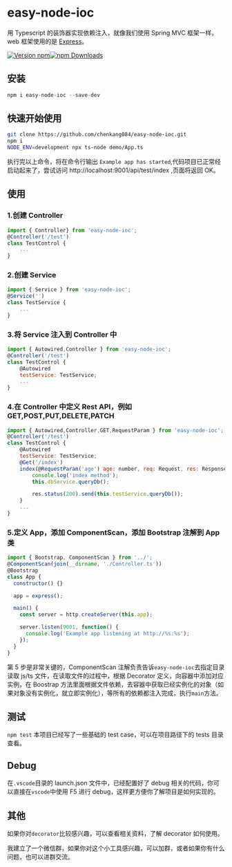 # easy-node-ioc

用 Typescript 的装饰器实现依赖注入，就像我们使用 Spring MVC 框架一样，web 框架使用的是 [Express](https://expressjs.com/)。

[![Version npm](https://img.shields.io/npm/v/winston.svg?style=flat-square)](https://www.npmjs.com/package/winston)[![npm Downloads](https://img.shields.io/npm/dm/winston.svg?style=flat-square)](https://npmcharts.com/compare/winston?minimal=true)

## 安装

```js
npm i easy-node-ioc --save-dev
```

## 快速开始使用

```sh
git clone https://github.com/chenkang084/easy-node-ioc.git
npm i
NODE_ENV=development npx ts-node demo/App.ts
```

执行完以上命令，将在命令行输出 `Example app has started`,代码项目已正常经启动起来了，尝试访问 http://localhost:9001/api/test/index ,页面将返回 OK。

## 使用

### 1.创建 Controller

```javascript
import { Controller} from 'easy-node-ioc';
@Controller('/test')
class TestControl {
    ...
}
```

### 2.创建 Service

```javascript
import { Service } from 'easy-node-ioc';
@Service('')
class TestService {
    ...
}
```

### 3.将 Service 注入到 Controller 中

```javascript
import { Autowired,Controller } from 'easy-node-ioc';
@Controller('/test')
class TestControl {
    @Autowired
    testService: TestService;
    ...
}
```

### 4.在 Controller 中定义 Rest API，例如 GET,POST,PUT,DELETE,PATCH

```javascript
import { Autowired,Controller,GET,RequestParam } from 'easy-node-ioc';
@Controller('/test')
class TestControl {
    @Autowired
    testService: TestService;
    @Get('/index')
    index(@RequestParam('age') age: number, req: Request, res: Response) {
        console.log('index method');
        this.dbService.queryDb();

        res.status(200).send(this.testService.queryDb());
    }
    ...
}
```

### 5.定义 App，添加 ComponentScan，添加 Bootstrap 注解到 App 类

```javascript
import { Bootstrap, ComponentScan } from '../';
@ComponentScan(join(__dirname, './Controller.ts'))
@Bootstrap
class App {
  constructor() {}

  app = express();

  main() {
    const server = http.createServer(this.app);

    server.listen(9001, function() {
      console.log('Example app listening at http://%s:%s');
    });
  }
}
```

第 5 步是非常关键的，ComponentScan 注解负责告诉`easy-node-ioc`去指定目录读取 js/ts 文件，在读取文件的过程中，根据 Decorator 定义，向容器中添加对应实例，在 Boostrap 方法里面根据文件依赖，去容器中获取已经实例化的对象（如果对象没有实例化，就立即实例化），等所有的依赖都注入完成，执行`main`方法。

## 测试

`npm test`
本项目已经写了一些基础的 test case，可以在项目路径下的 tests 目录查看。

## Debug

在`.vscode`目录的 launch.json 文件中，已经配置好了 debug 相关的代码，你可以直接在`vscode`中使用 F5 进行 debug，这样更方便你了解项目是如何实现的。

## 其他

如果你对`decorator`比较感兴趣，可以查看相关资料，了解 decorator 如何使用。

我建立了一个微信群，如果你对这个小工具感兴趣，可以加群，或者如果你有什么问题，也可以进群交流。
